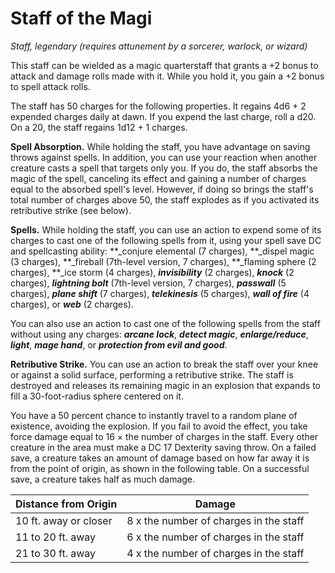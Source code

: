 # Staff of the Magi 
_Staff, legendary (requires attunement by a sorcerer, warlock, or wizard)_ 

This staff can be wielded as a magic quarterstaff that grants a +2 bonus to attack and damage rolls made with it. While you hold it, you gain a +2 bonus to spell attack rolls.

The staff has 50 charges for the following properties. It regains 4d6 + 2 expended charges daily at dawn. If you expend the last charge, roll a d20. On a 20, the staff regains 1d12 + 1 charges.

**Spell Absorption.** While holding the staff, you have advantage on saving throws against spells. In addition, you can use your reaction when another creature casts a spell that targets only you. If you do, the staff absorbs the magic of the spell, canceling its effect and gaining a number of charges equal to the absorbed spell's level. However, if doing so brings the staff's total number of charges above 50, the staff explodes as if you activated its retributive strike (see below).

**Spells.** While holding the staff, you can use an action to expend some of its charges to cast one of the following spells from it, using your spell save DC and spellcasting ability: **_conjure elemental (7 charges), **_dispel magic (3 charges), **_fireball (7th-level version, 7 charges), **_flaming sphere (2 charges), **_ice storm (4 charges), **_invisibility_** (2 charges), **_knock_** (2 charges), **_lightning bolt_** (7th-level version, 7 charges), **_passwall_** (5 charges), **_plane shift_** (7 charges), **_telekinesis_** (5 charges), **_wall of fire_** (4 charges), or **_web_** (2 charges).

You can also use an action to cast one of the following spells from the staff without using any charges: **_arcane lock_**, **_detect magic_**, **_enlarge/reduce_**, **_light_**, **_mage hand_**, or **_protection from evil and good_**.

**Retributive Strike.** You can use an action to break the staff over your knee or against a solid surface, performing a retributive strike. The staff is destroyed and releases its remaining magic in an explosion that expands to fill a 30-foot-radius sphere centered on it.

You have a 50 percent chance to instantly travel to a random plane of existence, avoiding the explosion. If you fail to avoid the effect, you take force damage equal to 16 × the number of charges in the staff. Every other creature in the area must make a DC 17 Dexterity saving throw. On a failed save, a creature takes an amount of damage based on how far away it is from the point of origin, as shown in the following table. On a successful save, a creature takes half as much damage. 

| Distance from Origin  | Damage                                 |
|-----------------------|----------------------------------------|
| 10 ft. away or closer | 8 x the number of charges in the staff |
| 11 to 20 ft. away     | 6 x the number of charges in the staff |
| 21 to 30 ft. away     | 4 x the number of charges in the staff | 
